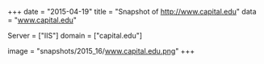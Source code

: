 
+++
date = "2015-04-19"
title = "Snapshot of http://www.capital.edu"
data = "www.capital.edu"

Server = ["IIS"]
domain = ["capital.edu"]

  image = "snapshots/2015_16/www.capital.edu.png"
+++
#
